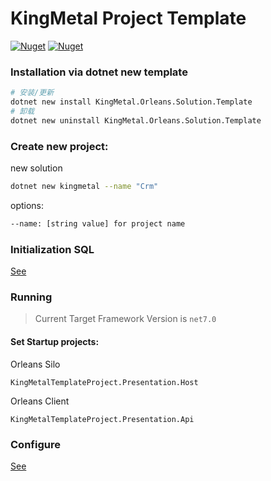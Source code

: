 # KingMetal Project Template

[![Nuget](https://img.shields.io/nuget/v/KingMetal.Orleans.Solution.Template?label=NuGet)](https://www.nuget.org/packages/KingMetal.Orleans.Solution.Template)
[![Nuget](https://img.shields.io/nuget/dt/KingMetal.Orleans.Solution.Template?label=Downloads)](https://www.nuget.org/packages/KingMetal.Orleans.Solution.Template)


### Installation via dotnet new template

```bash
# 安装/更新
dotnet new install KingMetal.Orleans.Solution.Template
# 卸载
dotnet new uninstall KingMetal.Orleans.Solution.Template
```

### Create new project:

new solution

```bash
dotnet new kingmetal --name "Crm"
```

options:

```bash
--name: [string value] for project name
```


### Initialization SQL

[See](src/Infrastructure/KingMetalTemplateProject.Infrastructure.Database/SQL/README.md)

### Running

> Current Target Framework Version is `net7.0`

#### Set Startup projects:

Orleans Silo 

`KingMetalTemplateProject.Presentation.Host`

Orleans Client

`KingMetalTemplateProject.Presentation.Api`

### Configure

[See](CONFIG.md)